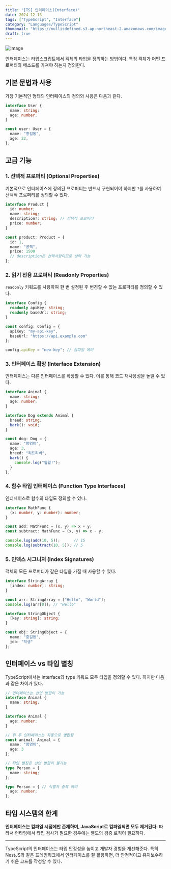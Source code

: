 ```yaml
---
title: "[TS] 인터페이스(Interface)"
date: 2024-12-13
tags: ["TypeScript", "Interface"]
category: "Languages/TypeScript"
thumbnail: "https://nullisdefined.s3.ap-northeast-2.amazonaws.com/images/bdb3fceafe9378092615c3f6ddf659a2.png"
draft: true
---
```


![image](https://nullisdefined.s3.ap-northeast-2.amazonaws.com/images/bdb3fceafe9378092615c3f6ddf659a2.png)

인터페이스는 타입스크립트에서 객체의 타입을 정의하는 방법이다. 특정 객체가 어떤 프로퍼티와 메소드를 가져야 하는지 정의한다.

## 기본 문법과 사용
가장 기본적인 형태의 인터페이스의 정의와 사용은 다음과 같다.
```ts
interface User {
  name: string;
  age: number;
}

const user: User = {
  name: "홍길동",
  age: 22,
};
```

## 고급 기능

### 1. 선택적 프로퍼티 (Optional Properties)
기본적으로 인터페이스에 정의된 프로퍼티는 반드시 구현되어야 하지만 `?`를 사용하여 선택적 프로퍼티를 정의할 수 있다.
```ts
interface Product {
  id: number;
  name: string;
  description?: string; // 선택적 프로퍼티
  price: number;
}

const product: Product = {
  id: 1,
  name: "공책",
  price: 1500
  // description은 선택사항이므로 생략 가능
};
```

### 2. 읽기 전용 프로퍼티 (Readonly Properties)
`readonly` 키워드를 사용하여 한 번 설정된 후 변경할 수 없는 프로퍼티를 정의할 수 있다.
```ts
interface Config {
  readonly apiKey: string;
  readonly baseUrl: string;
}

const config: Config = {
  apiKey: "my-api-key",
  baseUrl: "https://api.example.com"
};

config.apiKey = "new-key"; // 컴파일 에러
```

### 3. 인터페이스 확장 (Interface Extension)
인터페이스는 다른 인터페이스를 확장할 수 있다. 이를 통해 코드 재사용성을 높일 수 있다.
```ts
interface Animal {
  name: string;
  age: number;
}

interface Dog extends Animal {
  breed: string;
  bark(): void;
}

const dog: Dog = {
  name: "멍멍이",
  age: 3,
  breed: "리트리버",
  bark() {
    console.log("왈왈!");
  }
};
```

### 4. 함수 타입 인터페이스 (Function Type Interfaces)
인터페이스로 함수의 타입도 정의할 수 있다.
```ts
interface MathFunc {
  (x: number, y: number): number;
}

const add: MathFunc = (x, y) => x + y;
const subtract: MathFunc = (x, y) => x - y;

console.log(add(10, 5));      // 15
console.log(subtract(10, 5)); // 5
```

### 5. 인덱스 시그니처 (Index Signatures)
객체의 모든 프로퍼티가 같은 타입을 가질 때 사용할 수 있다.
```ts
interface StringArray {
  [index: number]: string;
}

const arr: StringArray = ["Hello", "World"];
console.log(arr[0]); // "Hello"

interface StringObject {
  [key: string]: string;
}

const obj: StringObject = {
  name: "홍길동",
  job: "학생"
};
```

## 인터페이스 vs 타입 별칭
TypeScript에서는 interface와 type 키워드 모두 타입을 정의할 수 있다. 하지만 다음과 같은 차이가 있다.
```ts
// 인터페이스는 선언 병합이 가능
interface Animal {
  name: string;
}

interface Animal {
  age: number;
}

// 위 두 인터페이스는 자동으로 병합됨
const animal: Animal = {
  name: "멍멍이",
  age: 3
};

// 타입 별칭은 선언 병합이 불가능
type Person = {
  name: string;
};

type Person = { // 식별자 중복 에러
  age: number;
};
```

## 타입 시스템의 한계
**인터페이스는 컴파일 시점에만 존재하며, JavaScript로 컴파일되면 모두 제거된다.** 따라서 런타임에서 타입 검사가 필요한 경우에는 별도의 검증 로직이 필요하다.

---
TypeScript의 인터페이스는 타입 안정성을 높이고 개발자 경험을 개선해준다. 특히 NestJS와 같은 프레임워크에서 인터페이스를 잘 활용하면, 더 안정적이고 유지보수하기 쉬운 코드를 작성할 수 있다.